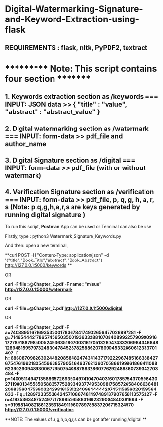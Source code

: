 
# Digital-Watermarking-Signature-and-Keyword-Extraction-using-flask

## REQUIREMENTS : flask, nltk, PyPDF2, textract

# ********* Note: This script contains four section *******

## 1. Keywords extraction section as /keywords === INPUT: JSON data >> { "title" : "value", "abstract" : "abstract_value" }
## 2. Digital watermarking section as /watermark === INPUT: form-data >> pdf_file and author_name
## 3. Digital Signature section as /digital  === INPUT:  form-data >> pdf_file (with or without watermark)
## 4. Verification Signature section as /verification === INPUT: form-data >> pdf_file, p, q, g, h, a, r, s (Note: p,q,g,h,a,r,s are keys generated by running digital signature )

To run this script, **Postman** App can be used or Terminal can also be use

Firstly, 
type : python3 Watermark_Signature_Keywords.py

And then: open a new terminal,

 **curl POST -H "Content-Type: application/json" -d '{"title":"Book_Title","abstract":"Book_Abstract"} http://127.0.0.1:5000/keywords **

OR

**curl  -F file=@Chapter_2.pdf -F name="misue" http://127.0.0.1:5000/watermark**

OR

**curl  -F file=@Chapter_2.pdf http://127.0.0.1:5000/digital**

OR 

**curl  -F file=@Chapter_2.pdf -F a=740889516716935320017836784174902656477026997281 -F g=71465444217865745650350019363328810708408992257909909161727891867985005249363519070031617051326047433206964346648128948159579732483047845287825886207869045332860612333701497 -F h=6860870982639244820858482474341437179222967485166388427675476199218054596385790546463762136070586619996186641108862390260948930067795075408878832860776292488860739342703484 -F p=140051149471358865726935049741047040316017857543705964302711980134558505883577528934937749530981758572658406636481209835604759903242981615312240964444420745115656020159564633 -F q=1289723355364245710867481497489187907656113575327 -F r=419853634875249771789952658631692329004840381694 -F s=919881408218612356184911960789785837206715324570  http://127.0.0.1:5000/verification**


**NOTE: The values of a,g,h,p,q,r,s can be got after running /digital **
